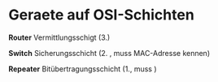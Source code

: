Geraete auf OSI-Schichten
=========================

**Router**
Vermittlungsschigt (3.)

**Switch**
Sicherungsschicht (2. , muss MAC-Adresse kennen)

**Repeater**
Bitübertragungsschicht (1., muss )